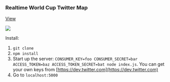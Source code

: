 ### Realtime World Cup Twitter Map

[View](http://fierce-anchorage-9390.herokuapp.com/)

[![](https://i.cloudup.com/s1l2i08hGc.png)](http://fierce-anchorage-9390.herokuapp.com/)

Install:

1. `git clone`
2. `npm install`
3. Start up the server: `CONSUMER_KEY=foo CONSUMER_SECRET=bar ACCESS_TOKEN=baz ACCESS_TOKEN_SECRET=bat node index.js`. You can get your own keys from [https://dev.twitter.com](https://dev.twitter.com)
4. Go to `localhost:5000`